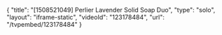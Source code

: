{
    "title": "[1508521049] Perlier Lavender Solid Soap Duo",
    "type": "solo",
    "layout": "iframe-static",
    "videoId": "123178484",
    "url": "\/tvpembed\/123178484"
}
